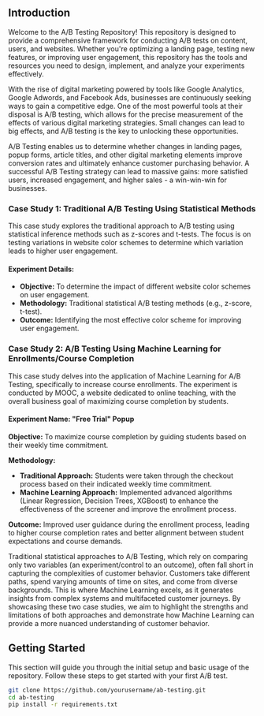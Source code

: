 ## Introduction

Welcome to the A/B Testing Repository! This repository is designed to provide a comprehensive framework for conducting A/B tests on content, users, and websites. Whether you're optimizing a landing page, testing new features, or improving user engagement, this repository has the tools and resources you need to design, implement, and analyze your experiments effectively.

With the rise of digital marketing powered by tools like Google Analytics, Google Adwords, and Facebook Ads, businesses are continuously seeking ways to gain a competitive edge. One of the most powerful tools at their disposal is A/B testing, which allows for the precise measurement of the effects of various digital marketing strategies. Small changes can lead to big effects, and A/B testing is the key to unlocking these opportunities.

A/B Testing enables us to determine whether changes in landing pages, popup forms, article titles, and other digital marketing elements improve conversion rates and ultimately enhance customer purchasing behavior. A successful A/B Testing strategy can lead to massive gains: more satisfied users, increased engagement, and higher sales - a win-win-win for businesses.


### Case Study 1: Traditional A/B Testing Using Statistical Methods

This case study explores the traditional approach to A/B testing using statistical inference methods such as z-scores and t-tests. The focus is on testing variations in website color schemes to determine which variation leads to higher user engagement.

#### Experiment Details:
- **Objective:** To determine the impact of different website color schemes on user engagement.
- **Methodology:** Traditional statistical A/B testing methods (e.g., z-score, t-test).
- **Outcome:** Identifying the most effective color scheme for improving user engagement.

### Case Study 2: A/B Testing Using Machine Learning for Enrollments/Course Completion

This case study delves into the application of Machine Learning for A/B Testing, specifically to increase course enrollments. The experiment is conducted by MOOC, a website dedicated to online teaching, with the overall business goal of maximizing course completion by students.

#### Experiment Name: "Free Trial" Popup

**Objective:** To maximize course completion by guiding students based on their weekly time commitment.

**Methodology:** 
- **Traditional Approach:** Students were taken through the checkout process based on their indicated weekly time commitment.
- **Machine Learning Approach:** Implemented advanced algorithms (Linear Regression, Decision Trees, XGBoost) to enhance the effectiveness of the screener and improve the enrollment process.

**Outcome:** Improved user guidance during the enrollment process, leading to higher course completion rates and better alignment between student expectations and course demands.

Traditional statistical approaches to A/B Testing, which rely on comparing only two variables (an experiment/control to an outcome), often fall short in capturing the complexities of customer behavior. Customers take different paths, spend varying amounts of time on sites, and come from diverse backgrounds. This is where Machine Learning excels, as it generates insights from complex systems and multifaceted customer journeys. By showcasing these two case studies, we aim to highlight the strengths and limitations of both approaches and demonstrate how Machine Learning can provide a more nuanced understanding of customer behavior.

## Getting Started

This section will guide you through the initial setup and basic usage of the repository. Follow these steps to get started with your first A/B test.

```bash
git clone https://github.com/yourusername/ab-testing.git
cd ab-testing
pip install -r requirements.txt


